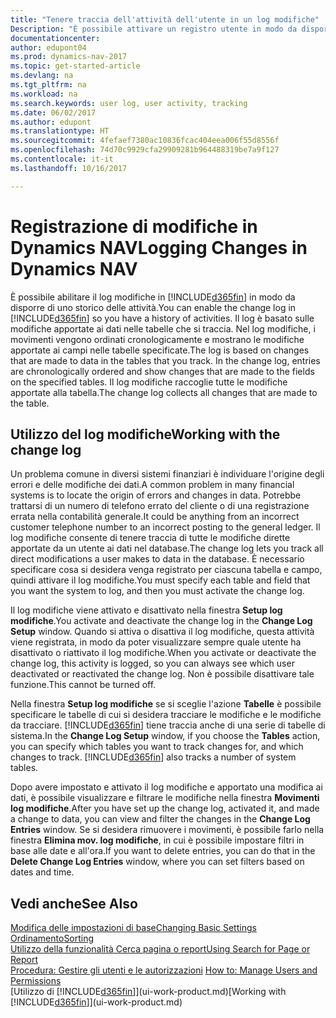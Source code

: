 ```yaml
---
title: "Tenere traccia dell'attività dell'utente in un log modifiche"
Description: "È possibile attivare un registro utente in modo da disporre di uno storico di tutte le modifiche apportate ai dati delle tabelle tracciate."
documentationcenter: 
author: edupont04
ms.prod: dynamics-nav-2017
ms.topic: get-started-article
ms.devlang: na
ms.tgt_pltfrm: na
ms.workload: na
ms.search.keywords: user log, user activity, tracking
ms.date: 06/02/2017
ms.author: edupont
ms.translationtype: HT
ms.sourcegitcommit: 4fefaef7380ac10836fcac404eea006f55d8556f
ms.openlocfilehash: 74d70c9929cfa29909281b964488319be7a9f127
ms.contentlocale: it-it
ms.lasthandoff: 10/16/2017

---
```

# <a name="logging-changes-in-dynamics-nav"></a><span data-ttu-id="2b0cf-103">Registrazione di modifiche in Dynamics NAV</span><span class="sxs-lookup"><span data-stu-id="2b0cf-103">Logging Changes in Dynamics NAV</span></span>
<span data-ttu-id="2b0cf-104">È possibile abilitare il log modifiche in [!INCLUDE[d365fin](includes/d365fin_md.md)] in modo da disporre di uno storico delle attività.</span><span class="sxs-lookup"><span data-stu-id="2b0cf-104">You can enable the change log in [!INCLUDE[d365fin](includes/d365fin_md.md)] so you have a history of activities.</span></span> <span data-ttu-id="2b0cf-105">Il log è basato sulle modifiche apportate ai dati nelle tabelle che si traccia. Nel log modifiche, i movimenti vengono ordinati cronologicamente e mostrano le modifiche apportate ai campi nelle tabelle specificate.</span><span class="sxs-lookup"><span data-stu-id="2b0cf-105">The log is based on changes that are made to data in the tables that you track. In the change log, entries are chronologically ordered and show changes that are made to the fields on the specified tables.</span></span> <span data-ttu-id="2b0cf-106">Il log modifiche raccoglie tutte le modifiche apportate alla tabella.</span><span class="sxs-lookup"><span data-stu-id="2b0cf-106">The change log collects all changes that are made to the table.</span></span>  

## <a name="working-with-the-change-log"></a><span data-ttu-id="2b0cf-107">Utilizzo del log modifiche</span><span class="sxs-lookup"><span data-stu-id="2b0cf-107">Working with the change log</span></span>
<span data-ttu-id="2b0cf-108">Un problema comune in diversi sistemi finanziari è individuare l'origine degli errori e delle modifiche dei dati.</span><span class="sxs-lookup"><span data-stu-id="2b0cf-108">A common problem in many financial systems is to locate the origin of errors and changes in data.</span></span> <span data-ttu-id="2b0cf-109">Potrebbe trattarsi di un numero di telefono errato del cliente o di una registrazione errata nella contabilità generale.</span><span class="sxs-lookup"><span data-stu-id="2b0cf-109">It could be anything from an incorrect customer telephone number to an incorrect posting to the general ledger.</span></span> <span data-ttu-id="2b0cf-110">Il log modifiche consente di tenere traccia di tutte le modifiche dirette apportate da un utente ai dati nel database.</span><span class="sxs-lookup"><span data-stu-id="2b0cf-110">The change log lets you track all direct modifications a user makes to data in the database.</span></span> <span data-ttu-id="2b0cf-111">È necessario specificare cosa si desidera venga registrato per ciascuna tabella e campo, quindi attivare il log modifiche.</span><span class="sxs-lookup"><span data-stu-id="2b0cf-111">You must specify each table and field that you want the system to log, and then you must activate the change log.</span></span>  

<span data-ttu-id="2b0cf-112">Il log modifiche viene attivato e disattivato nella finestra **Setup log modifiche**.</span><span class="sxs-lookup"><span data-stu-id="2b0cf-112">You activate and deactivate the change log in the **Change Log Setup** window.</span></span> <span data-ttu-id="2b0cf-113">Quando si attiva o disattiva il log modifiche, questa attività viene registrata, in modo da poter visualizzare sempre quale utente ha disattivato o riattivato il log modifiche.</span><span class="sxs-lookup"><span data-stu-id="2b0cf-113">When you activate or deactivate the change log, this activity is logged, so you can always see which user deactivated or reactivated the change log.</span></span> <span data-ttu-id="2b0cf-114">Non è possibile disattivare tale funzione.</span><span class="sxs-lookup"><span data-stu-id="2b0cf-114">This cannot be turned off.</span></span>  

<span data-ttu-id="2b0cf-115">Nella finestra **Setup log modifiche** se si sceglie l'azione **Tabelle** è possibile specificare le tabelle di cui si desidera tracciare le modifiche e le modifiche da tracciare. [!INCLUDE[d365fin](includes/d365fin_md.md)] tiene traccia anche di una serie di tabelle di sistema.</span><span class="sxs-lookup"><span data-stu-id="2b0cf-115">In the **Change Log Setup** window, if you choose the **Tables** action, you can specify which tables you want to track changes for, and which changes to track. [!INCLUDE[d365fin](includes/d365fin_md.md)] also tracks a number of system tables.</span></span>

<span data-ttu-id="2b0cf-116">Dopo avere impostato e attivato il log modifiche e apportato una modifica ai dati, è possibile visualizzare e filtrare le modifiche nella finestra **Movimenti log modifiche**.</span><span class="sxs-lookup"><span data-stu-id="2b0cf-116">After you have set up the change log, activated it, and made a change to data, you can view and filter the changes in the **Change Log Entries** window.</span></span> <span data-ttu-id="2b0cf-117">Se si desidera rimuovere i movimenti, è possibile farlo nella finestra **Elimina mov. log modifiche**, in cui è possibile impostare filtri in base alle date e all'ora.</span><span class="sxs-lookup"><span data-stu-id="2b0cf-117">If you want to delete entries, you can do that in the **Delete Change Log Entries** window, where you can set filters based on dates and time.</span></span>  

## <a name="see-also"></a><span data-ttu-id="2b0cf-118">Vedi anche</span><span class="sxs-lookup"><span data-stu-id="2b0cf-118">See Also</span></span>
[<span data-ttu-id="2b0cf-119">Modifica delle impostazioni di base</span><span class="sxs-lookup"><span data-stu-id="2b0cf-119">Changing Basic Settings</span></span>](ui-change-basic-settings.md)  
[<span data-ttu-id="2b0cf-120">Ordinamento</span><span class="sxs-lookup"><span data-stu-id="2b0cf-120">Sorting</span></span>](ui-sorting.md)  
[<span data-ttu-id="2b0cf-121">Utilizzo della funzionalità Cerca pagina o report</span><span class="sxs-lookup"><span data-stu-id="2b0cf-121">Using Search for Page or Report</span></span>](ui-search.md)  
<span data-ttu-id="2b0cf-122">[Procedura: Gestire gli utenti e le autorizzazioni](ui-how-users-permissions.md)  </span><span class="sxs-lookup"><span data-stu-id="2b0cf-122">[How to: Manage Users and Permissions](ui-how-users-permissions.md)  </span></span>  
<span data-ttu-id="2b0cf-123">[Utilizzo di [!INCLUDE[d365fin](includes/d365fin_md.md)]](ui-work-product.md)</span><span class="sxs-lookup"><span data-stu-id="2b0cf-123">[Working with [!INCLUDE[d365fin](includes/d365fin_md.md)]](ui-work-product.md)</span></span>  

